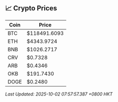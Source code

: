 ## 📈 Crypto Prices

| Coin | Price |
| ---- | ----- |
| BTC | $118491.6093 |
| ETH | $4343.9724 |
| BNB | $1026.2717 |
| CRV | $0.7328 |
| ARB | $0.4346 |
| OKB | $191.7430 |
| DOGE | $0.2480 |

_Last Updated: 2025-10-02 07:57:57.387 +0800 HKT_
